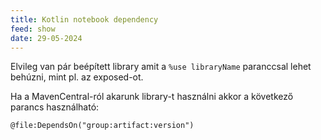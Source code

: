 ```yaml
---
title: Kotlin notebook dependency
feed: show
date: 29-05-2024
---
```


Elvileg van pár beépített library amit a `%use libraryName` paranccsal lehet behúzni, mint pl. az exposed-ot. 

Ha a MavenCentral-ról akarunk library-t használni akkor a következő parancs használható:

```ipynb
@file:DependsOn("group:artifact:version")
```